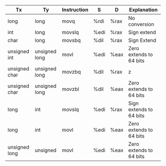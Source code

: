 | Tx            | Ty            | Instruction | S    | D    | Explanation             |
| ------------- | ------------- | ----------- | ---- | ---- | ----------------------- |
| long          | long          | movq        | %rdi | %rax | No conversion           |
| int           | long          | movslq      | %edi | %rax | Sign extend             |
| char          | long          | movsbq      | %dil | %rax | Sign Extend             |
| unsigned int  | unsigned long | movl        | %edi | %eax | Zero extends to 64 bits |
| unsigned char | unsigned long | movzbq      | %dil | %rax | z                       |
| unsigned char | unsigned long | movzbl      | %dil | %eax | Zero extends to 64 bits |
| long          | int           | movslq      | %edi | %rax | Sign extends to 64 bits |
| long          | int           | movl        | %edi | %eax | Zero extends to 64 bits |
| unsigned long | unsigned      | movl        | %edi | %eax | Zero extends to 64 bits |